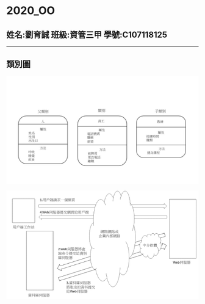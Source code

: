 # 2020_OO

## 姓名:劉育誠 班級:資管三甲 學號:C107118125
---
## 類別圖
![Class](類別圖.jpg "類別圖")

![Program](圖片1.png "Web式設計")
